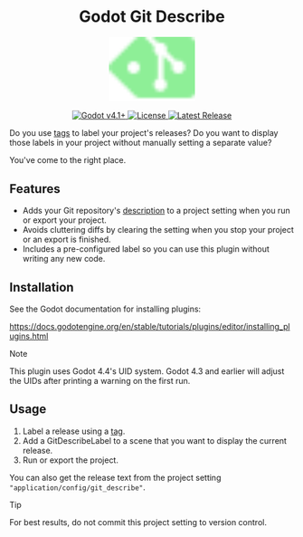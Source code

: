 <h1 align="center">Godot Git Describe</h1>
<p align="center">
  <img src="./demo/icon.svg", width=30%>
</p>

<p align="center">
  <a href="https://godotengine.org/download/" target="_blank">
    <img alt="Godot v4.1+" src="https://img.shields.io/badge/Godot_v4.1+-478cbf?logo=godotengine&logoColor=ffffff&style=for-the-badge" />
  </a>
  <a href="LICENSE">
    <img alt="License" src="https://img.shields.io/github/license/zibetnu/godot-git-describe?style=for-the-badge&color=8eef97">
  </a>
  <a href="https://github.com/zibetnu/godot-git-describe/releases">
    <img alt="Latest Release" src="https://img.shields.io/github/v/release/zibetnu/godot-git-describe?include_prereleases&style=for-the-badge&color=ef476f">
  </a>
</p>

Do you use [tags](https://git-scm.com/book/en/v2/Git-Basics-Tagging) to label your project's releases? Do you want to display those labels in your project without manually setting a separate value?

You've come to the right place.

## Features

- Adds your Git repository's [description](https://git-scm.com/docs/git-describe) to a project setting when you run or export your project.
- Avoids cluttering diffs by clearing the setting when you stop your project or an export is finished.
- Includes a pre-configured label so you can use this plugin without writing any new code.

## Installation

See the Godot documentation for installing plugins:

https://docs.godotengine.org/en/stable/tutorials/plugins/editor/installing_plugins.html

> [!NOTE]
> This plugin uses Godot 4.4's UID system. Godot 4.3 and earlier will adjust the UIDs after printing a warning on the first run.

## Usage

1. Label a release using a [tag](https://git-scm.com/book/en/v2/Git-Basics-Tagging).
2. Add a GitDescribeLabel to a scene that you want to display the current release.
3. Run or export the project.

You can also get the release text from the project setting `"application/config/git_describe"`.

> [!TIP]
> For best results, do not commit this project setting to version control.
